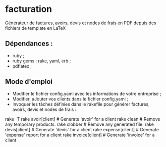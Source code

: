 facturation
===========

Générateur de factures, avoirs, devis et nodes de frais en PDF depuis des fichiers de template en LaTeX

Dépendances :
-------------

- ruby ;
- ruby gems : rake, yaml, erb ;
- pdflatex ;

Mode d'emploi
-------------

- Modifier le fichier config.yaml avec les informations de votre entreprise ;
- Modifier, aJouter vos clients dans le fichier config.yaml ;
- Invoquer les tâches définies dans le rakefile pour générer factures, avoirs, devis et nodes de frais :

rake -T
rake avoir[client]    # Generate 'avoir' for a client
rake clean            # Remove any temporary products.
rake clobber          # Remove any generated file.
rake devis[client]    # Generate 'devis' for a client
rake expense[client]  # Generate 'expense' report for a client
rake invoice[client]  # Generate 'invoice' for a client
